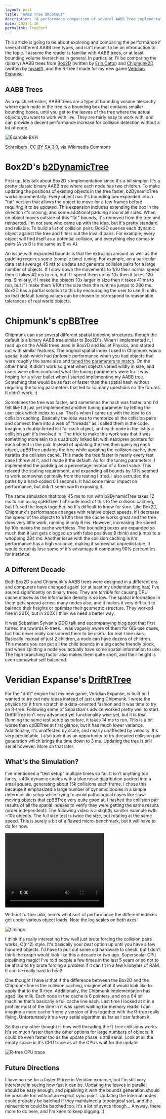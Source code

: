 ```yaml
---
layout: post
title: "AABB Tree Shootout"
description: "A performance comparison of several AABB Tree implementations."
date: 2023-1-10
permalink: TreePerf
---
```


This article is going to be about exploring and comparing the performance if several different AABB tree types, and isn't meant to be an introduction to the topic. I assume the reader is familiar with AABB trees, or at least bounding volume hierarchies in general. In particular, I'll be comparing the (binary) AABB trees from [Box2D](https://github.com/erincatto/box2d) (written by [Erin Catto](https://mastodon.gamedev.place/@erin_catto)) and [Chipmunk2D](https://github.com/slembcke/Chipmunk2D) (written by [myself](https://mastodon.gamedev.place/@slembcke)), and the R-tree I made for my new game [Veridian Expanse](https://github.com/slembcke/veridian-expanse).

## AABB Trees

As a quick refresher, AABB trees are a type of bounding volume hierarchy where each node in the tree is a bounding box that contains smaller bounding boxes, until you get to the leaves of the tree where the actual objects you want to work with live. They are fairly easy to work with, and can provide a decent performance increase for collision detection without a lot of code.

![Example BVH](images/tree-perf/bvh-example.svg)

<a href="https://commons.wikimedia.org/wiki/File:Example_of_bounding_volume_hierarchy.svg">Schreiberx</a>, <a href="https://creativecommons.org/licenses/by-sa/3.0">CC BY-SA 3.0</a>, via Wikimedia Commons

# Box2D's [b2DynamicTree](https://github.com/erincatto/box2d/blob/main/src/collision/b2_dynamic_tree.cpp)

First up, lets talk about Box2D's implementation since it's a bit simpler. It's a pretty classic binary AABB tree where each node has two children. To make updating the positions of existing objects in the tree faster, b2DynamicTree works incrementally. Every object has it's bounding box expanded into a "fat" version that allows the object to move for a few frames before requiring it to be updated. This expansion includes extending the box in the direction it's moving, and some additional padding around all sides. When on object moves outside of this "fat" bounds, it's removed from the tree and reinserted. I'm not sure who came up with the idea, but it's pretty standard and reliable. To build a list of collision pairs, Box2D queries each dynamic object against the tree and filters out the invalid pairs. For example, every object will find itself as a potential collision, and everything else comes in pairs (A vs B is the same as B vs A).

An issue with expanded bounds is that the extrusion amount as well as the padding requires some (compile time) tuning. For example, on a particular data set I average 45 ms to update and generate collision pairs for a large number of objects. If I slow down the movements to 1/10 their normal speed then it takes 42 ms to run, but if I speed them up by 10x then it takes 120 ms. Similarly, if I make the objects 10x larger in size then it takes 41 ms to run, but if I make them 1/10th the size then the runtime jumps to 280 ms. Box2D has a partial solution to this by encouraging the user to use SI units so that default tuning values can be chosen to correspond to reasonable tolerances of real world objects.

# Chipmunk's [cpBBTree](https://github.com/slembcke/Chipmunk2D/blob/master/src/cpBBTree.c)

Chipmunk can use several different spatial indexing structures, though the default is a binary AABB tree similar to Box2D's. When I implemented it, I read up on the AABB trees used in Box2D and Bullet Physics, and started out with similar features. The original spatial index I used in Chipmunk was a spatial hash which had _fantastic_ performance when you had objects that were roughly the same size and [tuned the parameters to match](https://chipmunk-physics.net/release/ChipmunkLatest-Docs/#cpSpace-SpatialHash). On the other hand, it didn't work so great when objects varied wildly in size, and users were often confused what the tuning parameters were for. I was hoping for a silver bullet when I started implementing my AABB tree. Something that would be as fast or faster than the spatial hash without requiring the turing parameters that led to so many questions on the forums. It didn't work. :(

Sometimes the tree was faster, and sometimes the hash was faster, and I'd felt like I'd just yet implemented another tuning parameter by letting the user pick which index to use. That's when I came up with the idea to do collision caching. Basically the idea was to memorize all the collision pairs and connect them into a web of "threads" as I called them in the code. Imagine a doubly-linked list for each object, and each node in the list is a collision pair it's involved in. The trick to make this work was that it was something more akin to a quadruply linked list with next/prev pointers for each object in the pair. Instead of updating the tree then querying each object, cpBBTree updates the tree while updating the collision cache, then iterates the collision cache. This made the tree faster in nearly every test case I threw at it, and I made it the default. As for the tuning parameters, I implemented the padding as a percentage instead of a fixed value. This relaxed the scaling requirement, and expanding all bounds by 10% seemed to work somewhat optimally from the testing I tried. I also extruded the paths by a hard-coded 0.1 seconds. It had some minor impact on performance, but didn't seem worth exposing it.

The same simulation that took 45 ms to run with b2DynamicTree takes 12 ms to run using cpBBTree. I attribute most of this to the collision caching, but I fused the loops together, so It's difficult to know for sure. Like Box2D, Chipmunk's performance changes with relative object speeds. If I decrease the speed of the objects to 1/10th then the cache works great and the tree does very little work, running in only 6 ms. However, increasing the speed by 10x makes the cache worthless. The bounding boxes are expanded so much that it just gets clogged up with false positives (I think) and jumps to a whopping 284 ms. Another issue with the collision caching is it's performance has a high variance, making it somewhat unpredictable. It would certainly lose some of it's advantage if comparing 90% percentiles for instance.

## A Different Decade

Both Box2D's and Chipmunk's AABB trees were designed in a different era and computers have changed again! (or at least my understanding has) I've soured significantly on binary trees. They are _terrible_ for causing CPU cache misses as the information density is so low. The spatial information in them gets spread across many nodes also, and it makes it very difficult to balance their heights or optimize their geometric structure. They worked fine in 201X, but in 202X I think we need a better way.

It was Sebastian Sylvan's [GDC talk](https://www.gdcvault.com/play/1012255/contactUs) and accompanying [blog post](https://www.sebastiansylvan.com/post/r-trees--adapting-out-of-core-techniques-to-modern-memory-architectures/) that first turned me towards R-trees. I was vaguely aware of them for GIS use cases, but had never really considered them to be useful for real-time uses. Basically instead of just 2 children, a node can have dozens of children. This means you can put all the child bounds in a big cache friendly block, and when splitting a node you actually have some spatial information to use. The high branching factor also makes them quite short, and their height is even somewhat self balanced.

# Veridian Expanse's [DriftRTree](https://github.com/slembcke/veridian-expanse/blob/master/src/base/drift_rtree.c)

For the "drift" engine that my new game, Veridian Expanse, is built on I wanted to try out new ideas instead of just using Chipmunk. I wrote the physics for it from scratch in a data-oriented fashion and it was time to try an R-tree. Following some of Sebastian's advice worked pretty well to start. DriftRTree isn't very advanced yet functionality wise yet, but it is _fast_. Running the same test setup as before, it takes 14 ms to run. This is a bit worse than cpBBTree at first glance, but it has much lower variance. Additionally, it's unaffected by scale, and nearly unaffected by velocity. It's _very_ predictable. I also took it as an opportunity to try threaded collision pair generation which brings the time down to 3 ms. Updating the tree is still serial however. More on that later.

## What's the Simulation?

I've mentioned a "test setup" multiple times so far. It isn't anything too fancy, ~40k dynamic circles with a blue noise distribution packed into a small square, generating about 15k collisions each frame. I chose this because it emphasized a large number of dynamic bodies in a simple deterministic setup while trying to avoid pathological cases like slow-moving objects that cpBBTree very quite good at. I hashed the collision pair results of all the spatial indexes to verify they were getting the same results (order independent). The following video is a slightly samller example iwth ~10k objects. The full size test is twice the size, but rotating at the same speed. This is surely a bit of a flawed micro-benchmark, but it will have to do for now.

 <video width="320" height="240" controls>
  <source src="images/tree-perf/rotating-bounds.m4v" type="video/mp4">
  Your browser does not support the video tag.
</video>

Without further ado, here's what sort of performance the different indexes get under various object loads. Note the log scales on _both_ axes!

![timings](images/tree-perf/timings.svg)

I think it's really interesting how well just brute forcing the collision pairs works, O(n^2) style. It's basically your _best_ option up until you have a few hundred objects. I'd have to pull out some old hardware to check, but I don't think the graph would look like this a decade or two ago. Superscalar CPU pipelining magic! I've told people a few times in the last 5 years or so not to be afraid to try brute forcing a problem if it can fit in a few kilobytes of RAM. It can be really hard to beat!

One thought I have is that if the difference between the Box2D and the Chipmunk line is the collision caching, imagine what it would look like to apply that to the R-tree. Additionally, the Chipmunk implementation has aged like milk. Each node in the cache is 6 pointers, and on a 64 bit machine that's basically a full cache line each. Last time I looked at it in a profiler most of the time in it was spent waiting for memory reads! I can imagine a more cache friendly version of this together with the R-tree really flying. Unfortunately it's a _very_ serial algorithm as far as I can fathom it.

So then my other thought is how well threading the R-tree collisions works. It's so much faster than the other options for large numbers of objects. It could be even faster too as the update phase is still serial. Look at all the empty space in it's CPU trace as all the CPUs wait for the update!

![R-tree CPU trace](images/tree-perf/rtree-trace.png)

## Future Directions

I have no use for a faster R-tree in Veridian expanse, but I'm still very interested in seeing how fast it can be. Updating the leaves in parallel should be easy enough, and pipelining it with the bounds generation should be possible too without an explicit sync point. Updating the internal nodes could probably be batched if they maintained a topological sort, and the reinsertions could be batched too. It's a lot of syncs though... Anyway, there more to do here, and I'm keen to keep digging. :)
